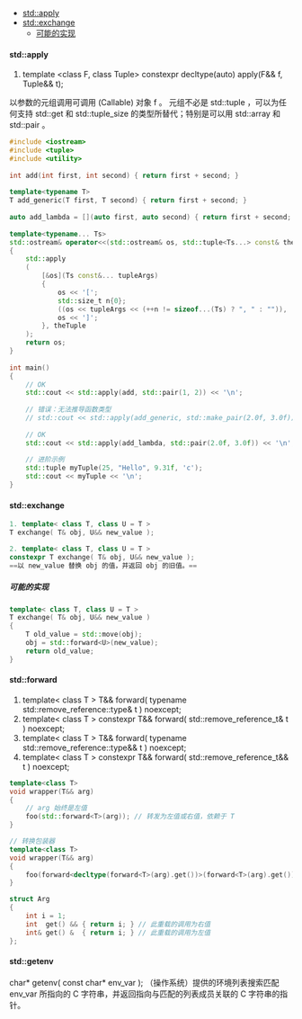 
<!-- @import "[TOC]" {cmd="toc" depthFrom=1 depthTo=6 orderedList=false} -->

<!-- code_chunk_output -->

- [std::apply](#stdapply)
- [std::exchange](#stdexchange)
  - [可能的实现](#可能的实现)

<!-- /code_chunk_output -->


#### std::apply
1. template <class F, class Tuple>
constexpr decltype(auto) apply(F&& f, Tuple&& t);

以参数的元组调用可调用 (Callable) 对象 f 。
元组不必是 std::tuple ，可以为任何支持 std::get 和 std::tuple_size 的类型所替代；特别是可以用 std::array 和 std::pair 。
```cpp
#include <iostream>
#include <tuple>
#include <utility>
 
int add(int first, int second) { return first + second; }
 
template<typename T>
T add_generic(T first, T second) { return first + second; }
 
auto add_lambda = [](auto first, auto second) { return first + second; };
 
template<typename... Ts>
std::ostream& operator<<(std::ostream& os, std::tuple<Ts...> const& theTuple)
{
    std::apply
    (
        [&os](Ts const&... tupleArgs)
        {
            os << '[';
            std::size_t n{0};
            ((os << tupleArgs << (++n != sizeof...(Ts) ? ", " : "")), ...);
            os << ']';
        }, theTuple
    );
    return os;
}
 
int main()
{
    // OK
    std::cout << std::apply(add, std::pair(1, 2)) << '\n';
 
    // 错误：无法推导函数类型
    // std::cout << std::apply(add_generic, std::make_pair(2.0f, 3.0f)) << '\n'; 
 
    // OK
    std::cout << std::apply(add_lambda, std::pair(2.0f, 3.0f)) << '\n'; 
 
    // 进阶示例
    std::tuple myTuple(25, "Hello", 9.31f, 'c');
    std::cout << myTuple << '\n';
}
```


#### std::exchange
```cpp
1. template< class T, class U = T >
T exchange( T& obj, U&& new_value );

2. template< class T, class U = T >
constexpr T exchange( T& obj, U&& new_value );
==以 new_value 替换 obj 的值，并返回 obj 的旧值。==
```
##### 可能的实现
```cpp
template< class T, class U = T >
T exchange( T& obj, U&& new_value )
{
    T old_value = std::move(obj);
    obj = std::forward<U>(new_value);
    return old_value;
}
```

#### std::forward
1. template< class T >
T&& forward( typename std::remove_reference<T>::type& t ) noexcept;
2. template< class T >
constexpr T&& forward( std::remove_reference_t<T>& t ) noexcept;
3. template< class T >
T&& forward( typename std::remove_reference<T>::type&& t ) noexcept;
4. template< class T >
constexpr T&& forward( std::remove_reference_t<T>&& t ) noexcept;

```cpp
template<class T>
void wrapper(T&& arg) 
{
    // arg 始终是左值
    foo(std::forward<T>(arg)); // 转发为左值或右值，依赖于 T
}
```

```cpp
// 转换包装器 
template<class T>
void wrapper(T&& arg)
{
    foo(forward<decltype(forward<T>(arg).get())>(forward<T>(arg).get()));
}

struct Arg
{
    int i = 1;
    int  get() && { return i; } // 此重载的调用为右值
    int& get() &  { return i; } // 此重载的调用为左值
};
```


#### std::getenv
char* getenv( const char* env_var );
（操作系统）提供的环境列表搜索匹配 env_var 所指向的 C 字符串，并返回指向与匹配的列表成员关联的 C 字符串的指针。